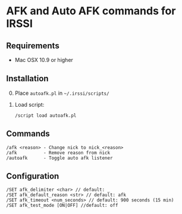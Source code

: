 # AFK and Auto AFK commands for IRSSI

## Requirements

* Mac OSX 10.9 or higher

## Installation

0. Place ``autoafk.pl`` in ``~/.irssi/scripts/``
0. Load script:
       
       /script load autoafk.pl

## Commands

    /afk <reason> - Change nick to nick_<reason>
    /afk          - Remove reason from nick
    /autoafk      - Toggle auto afk listener

## Configuration

    /SET afk_delimiter <char> // default: _
    /SET afk_default_reason <str> // default: afk
    /SET afk_timeout <num_seconds> // default: 900 seconds (15 min)
    /SET afk_test_mode [ON|OFF] //default: off
